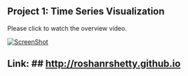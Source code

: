 ## Project 1: Time Series Visualization ##


Please click to watch the overview video.

[![ScreenShot](http://roshanrshetty.github.io/Project1/Project1.PNG)](http://roshanrshetty.github.io/Project1/Project1.mp4)

## Link: ## http://roshanrshetty.github.io


